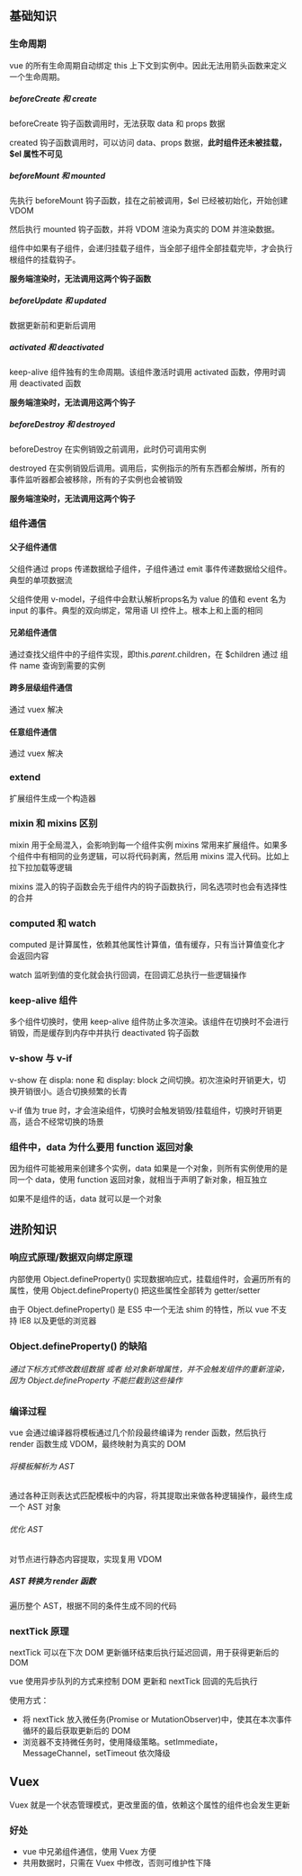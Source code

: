 ## 基础知识

<!-- https://segmentfault.com/a/1190000011381906 -->
### 生命周期
vue 的所有生命周期自动绑定 this 上下文到实例中。因此无法用箭头函数来定义一个生命周期。

##### beforeCreate 和 create
beforeCreate 钩子函数调用时，无法获取 data 和 props 数据

created 钩子函数调用时，可以访问 data、props 数据，**此时组件还未被挂载，$el 属性不可见**
##### beforeMount 和 mounted
先执行 beforeMount 钩子函数，挂在之前被调用，$el 已经被初始化，开始创建 VDOM

然后执行 mounted 钩子函数，并将 VDOM 渲染为真实的 DOM 并渲染数据。

组件中如果有子组件，会递归挂载子组件，当全部子组件全部挂载完毕，才会执行根组件的挂载钩子。

**服务端渲染时，无法调用这两个钩子函数**
##### beforeUpdate 和 updated
数据更新前和更新后调用
##### activated 和 deactivated
keep-alive 组件独有的生命周期。该组件激活时调用 activated 函数，停用时调用 deactivated 函数

**服务端渲染时，无法调用这两个钩子**
##### beforeDestroy 和 destroyed
beforeDestroy 在实例销毁之前调用，此时仍可调用实例

destroyed 在实例销毁后调用。调用后，实例指示的所有东西都会解绑，所有的事件监听器都会被移除，所有的子实例也会被销毁

**服务端渲染时，无法调用这两个钩子**

### 组件通信

#### 父子组件通信
父组件通过 props 传递数据给子组件，子组件通过 emit 事件传递数据给父组件。典型的单项数据流

父组件使用 v-model，子组件中会默认解析props名为 value 的值和 event 名为 input 的事件。典型的双向绑定，常用语 UI 控件上。根本上和上面的相同
#### 兄弟组件通信
通过查找父组件中的子组件实现，即this.$parent.$children，在 $children 通过 组件 name 查询到需要的实例
#### 跨多层级组件通信
通过 vuex 解决
#### 任意组件通信
通过 vuex 解决
### extend
扩展组件生成一个构造器
### mixin 和 mixins  区别
mixin 用于全局混入，会影响到每一个组件实例
mixins 常用来扩展组件。如果多个组件中有相同的业务逻辑，可以将代码剥离，然后用 mixins 混入代码。比如上拉下拉加载等逻辑

mixins 混入的钩子函数会先于组件内的钩子函数执行，同名选项时也会有选择性的合并

### computed 和 watch
computed 是计算属性，依赖其他属性计算值，值有缓存，只有当计算值变化才会返回内容

watch 监听到值的变化就会执行回调，在回调汇总执行一些逻辑操作
### keep-alive 组件
多个组件切换时，使用 keep-alive 组件防止多次渲染。该组件在切换时不会进行销毁，而是缓存到内存中并执行 deactivated 钩子函数
### v-show 与 v-if
v-show 在 displa: none 和 display: block 之间切换。初次渲染时开销更大，切换开销很小。适合切换频繁的长青

v-if 值为 true 时，才会渲染组件，切换时会触发销毁/挂载组件，切换时开销更高，适合不经常切换的场景

### 组件中，data 为什么要用 function 返回对象
因为组件可能被用来创建多个实例，data 如果是一个对象，则所有实例使用的是同一个 data，使用 function 返回对象，就相当于声明了新对象，相互独立

如果不是组件的话，data 就可以是一个对象
## 进阶知识
### 响应式原理/数据双向绑定原理
内部使用 Object.defineProperty() 实现数据响应式，挂载组件时，会遍历所有的属性，使用 Object.defineProperty() 把这些属性全部转为 getter/setter

由于 Object.defineProperty() 是 ES5 中一个无法 shim 的特性，所以 vue 不支持 IE8 以及更低的浏览器
### Object.defineProperty() 的缺陷
###### 通过下标方式修改数组数据 或者 给对象新增属性，并不会触发组件的重新渲染，因为 Object.defineProperty 不能拦截到这些操作

### 编译过程
vue 会通过编译器将模板通过几个阶段最终编译为 render 函数，然后执行 render 函数生成 VDOM，最终映射为真实的 DOM

###### 将模板解析为 AST
通过各种正则表达式匹配模板中的内容，将其提取出来做各种逻辑操作，最终生成一个 AST 对象
###### 优化 AST
对节点进行静态内容提取，实现复用 VDOM
##### AST 转换为 render 函数
遍历整个 AST，根据不同的条件生成不同的代码

### nextTick 原理
nextTick 可以在下次 DOM 更新循环结束后执行延迟回调，用于获得更新后的 DOM

vue 使用异步队列的方式来控制 DOM 更新和 nextTick 回调的先后执行

使用方式：
* 将 nextTick 放入微任务(Promise or MutationObserver)中，使其在本次事件循环的最后获取更新后的 DOM
* 浏览器不支持微任务时，使用降级策略。setImmediate，MessageChannel，setTimeout 依次降级

## Vuex
Vuex 就是一个状态管理模式，更改里面的值，依赖这个属性的组件也会发生更新
### 好处
* vue 中兄弟组件通信，使用 Vuex 方便
* 共用数据时，只需在 Vuex 中修改，否则可维护性下降
